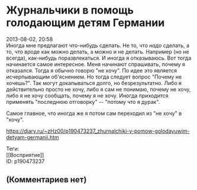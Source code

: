 Журнальчики в помощь голодающим детям Германии
==============================================

  
2013-08-02, 20:58  
 Иногда мне предлагают что-нибудь сделать. Не то, что  *надо*  сделать, а то, что вроде как можно делать, а можно и не делать. Например (но не всегда), как-нибудь поразвлекаться. И иногда я отказываюсь. Вот тогда начинается самое интересное. Меня начинают спрашивать, почему я отказался. Тогда я обычно говорю "не хочу". По идее это является исчерпывающим об'яснением. Но тогда следует вопрос "Почему не хочешь?". Так могут докапываться долго, но безрезультатно. Либо я действительно просто не хочу, либо я сам не понимаю, почему не хочу, либо я не хочу сообщать, почему я не хочу. Иногда приходится применять "последнюю отговорку" -- "потому что я дурак".   
   
 Самое главное, что иногда же я потом сам переходил из "не хочу" в "хочу".   
  
<https://diary.ru/~zHz00/p190473237_zhurnalchiki-v-pomow-golodayuwim-detyam-germanii.htm>  
  
Теги:  
[[Восприятие]]  
ID: p190473237  


(Комментариев нет)
------------------